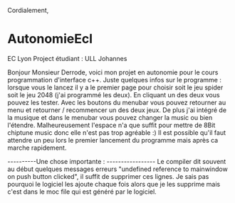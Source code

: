 
Cordialement,
# AutonomieEcl
EC Lyon Project 
étudiant : ULL Johannes

Bonjour Monsieur Derrode,
voici mon projet en autonomie pour le cours programmation d'interface c++. Juste quelques infos sur le programme : lorsque vous le lancez
il y a le premier page pour choisir soit le jeu spider soit le jeu 2048 (j'ai programmé les deux). En cliquant un des deux vous pouvez les tester. 
Avec les boutons du menubar vous pouvez retourner au menu et retourner / recommencer un des deux jeux. De plus j'ai intégré de la musique et 
dans le menubar vous pouvez changer la music ou bien l'étendre. Malheureusement l'espace n'a que suffit pour mettre de 8Bit chiptune music
donc elle n'est pas trop agréable :) 
Il est possible qu'il faut attendre un peu lors le premier lancement du programme mais après ca marche rapidement.

----------Une chose importante : -----------------
Le compiler dit souvent au début quelques messages erreurs "undefined reference to mainwindow on push button clicked", il suffit de supprimer ces lignes. Je sais pas pourquoi le logiciel les ajoute chaque fois alors que je les supprime mais c'est dans le moc file qui est généré par le logiciel.


